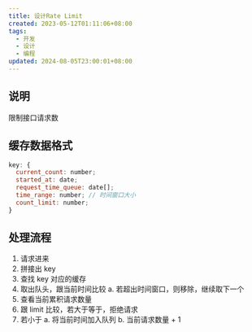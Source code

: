 ```yaml
---
title: 设计Rate Limit
created: 2023-05-12T01:11:06+08:00
tags:
  - 开发
  - 设计
  - 编程
updated: 2024-08-05T23:00:01+08:00
---
```


## 说明

限制接口请求数

## 缓存数据格式

```JavaScript
key: {
  current_count: number;
  started_at: date;
  request_time_queue: date[];
  time_range: number; // 时间窗口大小
  count_limit: number;
}
```

## 处理流程

1. 请求进来
2. 拼接出 key
3. 查找 key 对应的缓存
4. 取出队头，跟当前时间比较
    a. 若超出时间窗口，则移除，继续取下一个
5. 查看当前累积请求数量
6. 跟 limit 比较，若大于等于，拒绝请求
7. 若小于
    a. 将当前时间加入队列
    b. 当前请求数量 + 1
